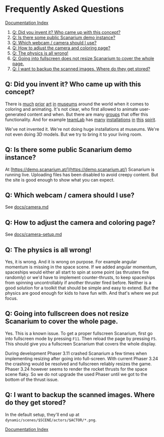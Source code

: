 # Frequently Asked Questions

[Documentation Index](docs/index.md)

1. [Q: Did you invent it? Who came up with this concept?](#q-did-you-invent-it-who-came-up-with-this-concept)
1. [Q: Is there some public Scanarium demo instance?](#q-is-there-some-public-Scanarium-demo-instance)
1. [Q: Which webcam / camera should I use?](#q-which-webcam--camera-should-i-use)
1. [Q: How to adjust the camera and coloring page?](#q-how-to-adjust-the-camera-and-coloring-page)
1. [Q: The physics is all wrong!](#q-the-physics-is-all-wrong)
1. [Q: Going into fullscreen does not resize Scanarium to cover the whole page.](#q-going-into-fullscreen-does-not-resize-scanarium-to-cover-the-whole-page)
1. [Q: I want to backup the scanned images. Where do they get stored?](#q-i-want-to-backup-the-scanned-images-where-do-they-get-stored)



## Q: Did you invent it? Who came up with this concept?

There is [much](https://workinman.com/virtual-aquarium-design-museum)
[prior](https://dinoland.nl/en/) [art](https://www.stlouisaquarium.com/)
[in](https://9gag.com/gag/amvxwWo)
[museums](https://digitalmoo.com/products/virtual-aquarium/) around the world
when it comes to coloring and animating. It's not clear, who first allowed to
animate user-generated content and when. But there are many
[groups](https://www.youtube.com/watch?v=-tmd1hjkhIs) that offer this
functionality. And for example [teamLab](https://www.teamlab.art) has
[many](https://www.teamlab.art/w/sketch_ocean/)
[installations](https://borderless.teamlab.art/ew/aquarium/)
[in](https://www.teamlab.art/w/sketch_animals/)
[this](https://www.teamlab.art/w/sketchpeople/)
[spirit](https://www.teamlab.art/w/sketchtown/).

We've not invented it. We're not doing huge installations at museums. We're not
even doing 3D models. But we try to bring it to your living room.



## Q: Is there some public Scanarium demo instance?

At [https://demo.scanarium.at/](https://demo.scanarium.at/) Scanarium is running
live. Uploading files has been disabled to avoid creepy content. But the site is
good enough to show what you can expect.



## Q: Which webcam / camera should I use?

See [docs/camera.md](docs/camera.md)



## Q: How to adjust the camera and coloring page?

See [docs/camera-setup.md](docs/camera-setup.md)



## Q: The physics is all wrong!

Yes, it is wrong. And it is wrong on purpose. For example angular momentum is
missing in the space scene. If we added angular momentum, spaceships would
either all start to spin at some point (as thrusters fire randomly) or we'd have
to implement counter-thrusts, to keep spaceships from spinning uncontrollably if
another thruster fired before. Neither is a good solution for a toolkit that
should be simple and easy to extend. But the physics are good enough for kids to
have fun with. And that's where we put focus.



## Q: Going into fullscreen does not resize Scanarium to cover the whole page.

Yes. This is a known issue. To get a proper fullscreen Scanarium, first go into
fullscreen mode by pressing `F11`. Then reload the page by pressing `F5`. This
should give you a fullscreen Scanarium that covers the whole display.

During development Phaser 3.11 crashed Scanarium a few times when implementing
resizing after going into full-screen. With current Phaser 3.24 the crashing
would be resolved and fullscreen reliably resizes the game. Phaser 3.24 however
seems to render the rocket thrusts for the space scene flaky. So we do not
upgrade the used Phaser until we got to the bottom of the thrust issue.



## Q: I want to backup the scanned images. Where do they get stored?

In the default setup, they'll end up at
`dynamic/scenes/$SCENE/actors/$ACTOR/*.png`.



[Documentation Index](docs/index.md)
